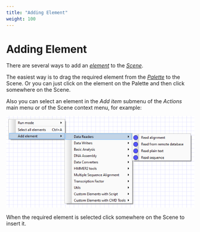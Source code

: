 ```yaml
---
title: "Adding Element"
weight: 100
---
```



# Adding Element

There are several ways to add an [_element_](../introduction/workflow-elements-and-connections) to the [_Scene_](../introduction/workflow-designer-window-components).

The easiest way is to drag the required element from the [_Palette_](../introduction/workflow-designer-window-components) to the Scene. Or you can just click on the element on the Palette and then click somewhere on the Scene.

Also you can select an element in the _Add item_ submenu of the _Actions_ main menu or of the Scene context menu, for example:

![](/images/2097157/2359309.png)

When the required element is selected click somewhere on the Scene to insert it.
